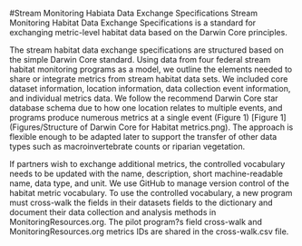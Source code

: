 #Stream Monitoring Habiata Data Exchange Specifications 
Stream Monitoring Habitat Data Exchange Specifications is a standard for exchanging metric-level habitat data based on the Darwin Core principles. 

The stream habitat data exchange specifications are structured based on the simple Darwin Core standard. Using data from four federal stream habitat monitoring programs as a model, we outline the elements needed to share or integrate metrics from stream habitat data sets. We included core dataset information, location information, data collection event information, and individual metrics data. We follow the recommend Darwin Core star database schema due to how one location relates to multiple events, and programs produce numerous metrics at a single event (Figure 1) [Figure 1](Figures/Structure of Darwin Core for Habitat metrics.png). The approach is flexible enough to be adapted later to support the transfer of other data types such as macroinvertebrate counts or riparian vegetation.


If partners wish to exchange additional metrics, the controlled vocabulary needs to be updated  with the name, description, short machine-readable name, data type, and unit.  We use GitHub to manage version control of the habitat metric vocabulary.  To use the controlled vocabulary, a new program must cross-walk the fields in their datasets fields to the dictionary and document their data collection and analysis methods in MonitoringResources.org. The pilot program?s field cross-walk and MonitoringResources.org metrics IDs are shared in the cross-walk.csv file. 
